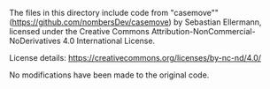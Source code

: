 The files in this directory include code from "casemove"" (https://github.com/nombersDev/casemove) by Sebastian Ellermann,
licensed under the Creative Commons Attribution-NonCommercial-NoDerivatives 4.0 International License.

License details: https://creativecommons.org/licenses/by-nc-nd/4.0/

No modifications have been made to the original code.
